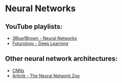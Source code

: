 # Neural Networks

## YouTube playlists:

- [3Blue1Brown - Neural Networks](https://www.youtube.com/playlist?list=PLZHQObOWTQDNU6R1_67000Dx_ZCJB-3pi)
- [Futurology - Deep Learning](https://www.youtube.com/playlist?list=PLfsEr6YiELADCJ6TflLs0Um9PDg6QJ0_0)

## Other neural network architectures:

- [CNNs](https://github.com/HosseinZaredar/Computational-Intelligence/blob/main/CNN.md)
- [Article - The Neural Network Zoo](https://www.mdpi.com/2504-3900/47/1/9)
